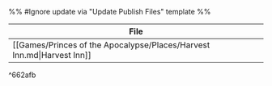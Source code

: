 %% #Ignore update via "Update Publish Files" template %% 

| File                                                                   |
| ---------------------------------------------------------------------- |
| [[Games/Princes of the Apocalypse/Places/Harvest Inn.md\|Harvest Inn]] |

^662afb

